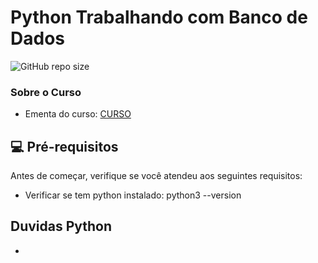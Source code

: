 # Python Trabalhando com Banco de Dados

<!---Esses são exemplos. Veja https://shields.io para outras pessoas ou para personalizar este conjunto de escudos. Você pode querer incluir dependências, status do projeto e informações de licença aqui--->

![GitHub repo size](https://img.shields.io/github/repo-size/botaoap/python_db_proway_2021)

### Sobre o Curso
- Ementa do curso: [CURSO](ementa.md)

## 💻 Pré-requisitos

Antes de começar, verifique se você atendeu aos seguintes requisitos:
<!---Estes são apenas requisitos de exemplo. Adicionar, duplicar ou remover conforme necessário--->
*  Verificar se tem python instalado: python3 --version

## Duvidas Python
* 

